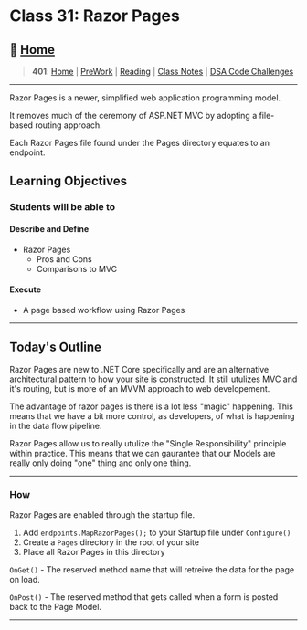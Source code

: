 # Class 31: Razor Pages

## 🏡 [**Home**](https://mistidinzy.github.io/ReadingNotes/)

> **401**: [Home](https://bit.ly/3EcMrF6)
|
[PreWork](https://bit.ly/3jzkAa1)
|
[Reading](https://bit.ly/3b8DLDc)
|
[Class Notes](https://bit.ly/3Eglbpb)
|
[DSA Code Challenges](https://bit.ly/3GjNoNG)
>

---

Razor Pages is a newer, simplified web application programming model.

It removes much of the ceremony of ASP.NET MVC by adopting a file-based routing approach.

Each Razor Pages file found under the Pages directory equates to an endpoint.

## Learning Objectives

### Students will be able to

#### Describe and Define

- Razor Pages
  - Pros and Cons
  - Comparisons to MVC

#### Execute

- A page based workflow using Razor Pages

---

## Today's Outline

Razor Pages are new to .NET Core specifically and are an alternative architectural pattern to how your site is constructed. It still utulizes MVC and it's routing, but is more of an MVVM approach to web developement.

The advantage of razor pages is there is a lot less "magic" happening. This means that we have a bit more control, as developers, of what is happening in the data flow pipeline.

Razor Pages allow us to really utulize the "Single Responsibility" principle within practice. This means that we can gaurantee that our Models are really only doing "one" thing and only one thing.

---

### How

Razor Pages are enabled through the startup file.

1. Add `endpoints.MapRazorPages();` to your Startup file under `Configure()`
2. Create a `Pages` directory in the root of your site
3. Place all Razor Pages in this directory

`OnGet()` - The reserved method name that will retreive the data for the page on load.

`OnPost()` - The reserved method that gets called when a form is posted back to the Page Model.

---
